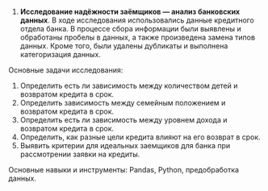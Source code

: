 
1. **Исследование надёжности заёмщиков — анализ банковских данных**.
В ходе исследования использовались данные кредитного отдела банка.
В процессе сбора информации были выявлены и обработаны пробелы в данных, а также
произведена замена типов данных. Кроме того, были удалены дубликаты и выполнена
категоризация данных.

Основные задачи исследования:
1. Определить есть ли зависимость между количеством детей и возвратом кредита в срок.
2. Определить зависимость между семейным положением и возвратом кредита в срок.
3. Определить есть ли зависимость между уровнем дохода и возвратом кредита в срок.
4. Определить, как разные цели кредита влияют на его возврат в срок.
5. Выявить критерии для идеальных заемщиков для банка при рассмотрении заявки на кредиты.


Основные навыки и инструменты: Pandas, Python, предобработка данных.

